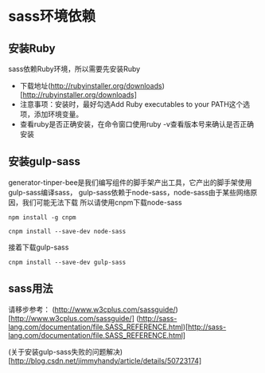 # sass环境依赖

## 安装Ruby
sass依赖Ruby环境，所以需要先安装Ruby
- 下载地址(http://rubyinstaller.org/downloads)[http://rubyinstaller.org/downloads]
- 注意事项：安装时，最好勾选Add Ruby executables to your PATH这个选项，添加环境变量。
- 查看ruby是否正确安装，在命令窗口使用ruby -v查看版本号来确认是否正确安装


## 安装gulp-sass
generator-tinper-bee是我们编写组件的脚手架产出工具，它产出的脚手架使用gulp-sass编译sass，
gulp-sass依赖于node-sass，node-sass由于某些网络原因，我们可能无法下载
所以请使用cnpm下载node-sass
```
npm install -g cnpm

cnpm install --save-dev node-sass

```
接着下载gulp-sass
```
cnpm install --save-dev gulp-sass
```



## sass用法
请移步参考：
(http://www.w3cplus.com/sassguide/)[http://www.w3cplus.com/sassguide/]
(http://sass-lang.com/documentation/file.SASS_REFERENCE.html)[http://sass-lang.com/documentation/file.SASS_REFERENCE.html]

(关于安装gulp-sass失败的问题解决)[http://blog.csdn.net/jimmyhandy/article/details/50723174]
